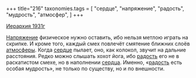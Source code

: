 +++
title="216"
taxonomies.tags = [
 "сердце",
 "напряжение",
 "радость",
 "мудрость",
 "атмосфер",
]
+++

[Иерархия 1931г](/agni/1931)

[Напряжение](/tags/напряжение) физическое нужно оставить, ибо нельзя метлою играть на скрипке. И кроме того, каждый смех повлечёт смятение ближних слоёв [атмосферы](/tags/атмосфер). Когда [сердце](/tags/сердце) пылает, оно, как колокол, звучит на дальние расстояния. Редко можно слышать хохот йога, ибо [радость](/tags/радость) его не в раскатистом смехе, но в наполнении [сердца](/tags/сердце). Именно, «[радость](/tags/радость) есть особая мудрость», не только по существу, но и по внешности.   

